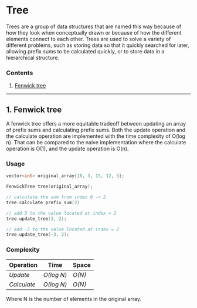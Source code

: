 # Tree
Trees are a group of data structures that are named this way because of how they look when conceptually drawn or because of how the different elements connect to each other. Trees are used to solve a variety of different problems, such as storing data so that it quickly searched for later, allowing prefix sums to be calculated quickly, or to store data in a hierarchical structure. 

### Contents

1. [Fenwick tree](#1-fenwick-tree)

---

## 1. Fenwick tree
A fenwick tree offers a more equitable tradeoff between updating an array of prefix sums and calculating prefix sums. Both the update operation and the calculate operation are implemented with the time complexity of O(log n). That can be compared to the naive implementation where the calculate operation is O(1), and the update operation is O(n).

### Usage 

```c++
vector<int> original_array{10, 3, 15, 12, 5};

FenwickTree tree(original_array);

// calculate the sum from index 0 -> 2
tree.calculate_prefix_sum(2)

// add 3 to the value located at index = 2
tree.update_tree(3, 2);

// add -3 to the value located at index = 2
tree.update_tree(-3, 2);
```

### Complexity
Operation   | Time         | Space
----------- | ------------ |-------------------
_Update_    | _O(log N)_   | _O(N)_
_Calculate_ | _O(log N)_   | _O(N)_

Where N is the number of elements in the original array.
